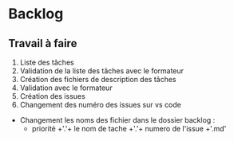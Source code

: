 # Backlog
## Travail à faire 

1. Liste des tâches 
2. Validation de la liste des tâches avec le formateur
3. Création des fichiers de description des tâches
4. Validation avec le formateur 
5. Création des issues 
6. Changement des numéro des issues sur vs code
  - Changement les noms des fichier dans le dossier backlog :
    - priorité +'.'+ le nom de tache +'.'+  numero de l'issue +'.md'